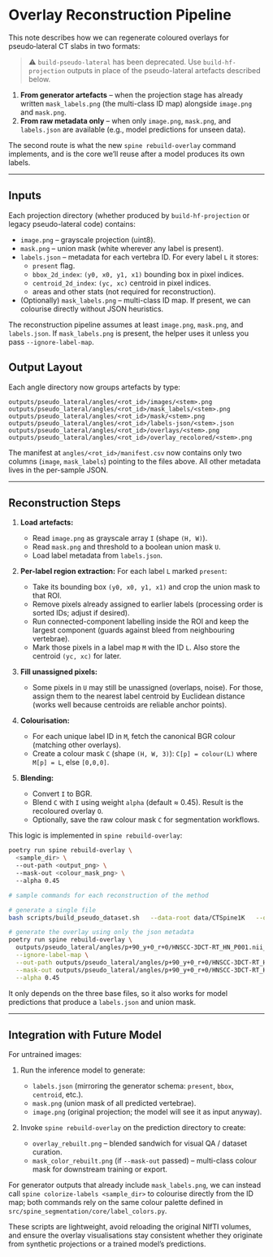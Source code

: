 # Overlay Reconstruction Pipeline

This note describes how we can regenerate coloured overlays for pseudo‑lateral CT slabs in two formats:

> ⚠️ `build-pseudo-lateral` has been deprecated. Use `build-hf-projection`
> outputs in place of the pseudo-lateral artefacts described below.

1. **From generator artefacts** – when the projection stage has already written `mask_labels.png` (the multi-class ID map) alongside `image.png` and `mask.png`.
2. **From raw metadata only** – when only `image.png`, `mask.png`, and `labels.json` are available (e.g., model predictions for unseen data).

The second route is what the new `spine rebuild-overlay` command implements, and is the core we’ll reuse after a model produces its own labels.

---

## Inputs

Each projection directory (whether produced by `build-hf-projection` or legacy pseudo-lateral code) contains:

- `image.png` – grayscale projection (uint8).
- `mask.png` – union mask (white wherever any label is present).
- `labels.json` – metadata for each vertebra ID. For every label `L` it stores:
  - `present` flag.
  - `bbox_2d_index`: `(y0, x0, y1, x1)` bounding box in pixel indices.
  - `centroid_2d_index`: `(yc, xc)` centroid in pixel indices.
  - areas and other stats (not required for reconstruction).
- (Optionally) `mask_labels.png` – multi-class ID map. If present, we can colourise directly without JSON heuristics.

The reconstruction pipeline assumes at least `image.png`, `mask.png`, and `labels.json`. If `mask_labels.png` is present, the helper uses it unless you pass `--ignore-label-map`.

## Output Layout

Each angle directory now groups artefacts by type:

```
outputs/pseudo_lateral/angles/<rot_id>/images/<stem>.png
outputs/pseudo_lateral/angles/<rot_id>/mask_labels/<stem>.png
outputs/pseudo_lateral/angles/<rot_id>/mask/<stem>.png
outputs/pseudo_lateral/angles/<rot_id>/labels-json/<stem>.json
outputs/pseudo_lateral/angles/<rot_id>/overlays/<stem>.png
outputs/pseudo_lateral/angles/<rot_id>/overlay_recolored/<stem>.png
```

The manifest at `angles/<rot_id>/manifest.csv` now contains only two columns (`image`, `mask_labels`) pointing to the files above. All other metadata lives in the per-sample JSON.

---

## Reconstruction Steps

1. **Load artefacts:**
   - Read `image.png` as grayscale array `I` (shape `(H, W)`).
   - Read `mask.png` and threshold to a boolean union mask `U`.
   - Load label metadata from `labels.json`.

2. **Per-label region extraction:**
   For each label `L` marked `present`:
   - Take its bounding box `(y0, x0, y1, x1)` and crop the union mask to that ROI.
   - Remove pixels already assigned to earlier labels (processing order is sorted IDs; adjust if desired).
   - Run connected-component labelling inside the ROI and keep the largest component (guards against bleed from neighbouring vertebrae).
   - Mark those pixels in a label map `M` with the ID `L`. Also store the centroid `(yc, xc)` for later.

3. **Fill unassigned pixels:**
   - Some pixels in `U` may still be unassigned (overlaps, noise). For those, assign them to the nearest label centroid by Euclidean distance (works well because centroids are reliable anchor points).

4. **Colourisation:**
   - For each unique label ID in `M`, fetch the canonical BGR colour (matching other overlays).
   - Create a colour mask `C` (shape `(H, W, 3)`): `C[p] = colour(L)` where `M[p] = L`, else `[0,0,0]`.

5. **Blending:**
   - Convert `I` to BGR.
   - Blend `C` with `I` using weight `alpha` (default ≈ 0.45). Result is the recoloured overlay `O`.
   - Optionally, save the raw colour mask `C` for segmentation workflows.

This logic is implemented in `spine rebuild-overlay`:

```bash
poetry run spine rebuild-overlay \ 
  <sample_dir> \ 
  --out-path <output_png> \ 
  --mask-out <colour_mask_png> \ 
  --alpha 0.45
```

```bash
# sample commands for each reconstruction of the method

# generate a single file
bash scripts/build_pseudo_dataset.sh   --data-root data/CTSpine1K   --out-dir outputs/pseudo_lateral   --limit-cases 1   --override-existing --clear-dir --axis-helper --roll-sweep "0:0:0" --pitch-sweep "90:90:0" --yaw-sweep "0:0:0"

# generate the overlay using only the json metadata
poetry run spine rebuild-overlay \
  outputs/pseudo_lateral/angles/p+90_y+0_r+0/HNSCC-3DCT-RT_HN_P001.nii_slab00 \
  --ignore-label-map \
  --out-path outputs/pseudo_lateral/angles/p+90_y+0_r+0/HNSCC-3DCT-RT_HN_P001.nii_slab00/overlay_rebuilt.png \
  --mask-out outputs/pseudo_lateral/angles/p+90_y+0_r+0/HNSCC-3DCT-RT_HN_P001.nii_slab00/mask_color_rebuilt.png \
  --alpha 0.45
```

It only depends on the three base files, so it also works for model predictions that produce a `labels.json` and union mask.

---

## Integration with Future Model

For untrained images:

1. Run the inference model to generate:
   - `labels.json` (mirroring the generator schema: `present`, `bbox`, `centroid`, etc.).
   - `mask.png` (union mask of all predicted vertebrae).
   - `image.png` (original projection; the model will see it as input anyway).

2. Invoke `spine rebuild-overlay` on the prediction directory to create:
   - `overlay_rebuilt.png` – blended sandwich for visual QA / dataset curation.
   - `mask_color_rebuilt.png` (if `--mask-out` passed) – multi-class colour mask for downstream training or export.

For generator outputs that already include `mask_labels.png`, we can instead call `spine colorize-labels <sample_dir>` to colourise directly from the ID map; both commands rely on the same colour palette defined in `src/spine_segmentation/core/label_colors.py`.

These scripts are lightweight, avoid reloading the original NIfTI volumes, and ensure the overlay visualisations stay consistent whether they originate from synthetic projections or a trained model’s predictions.
